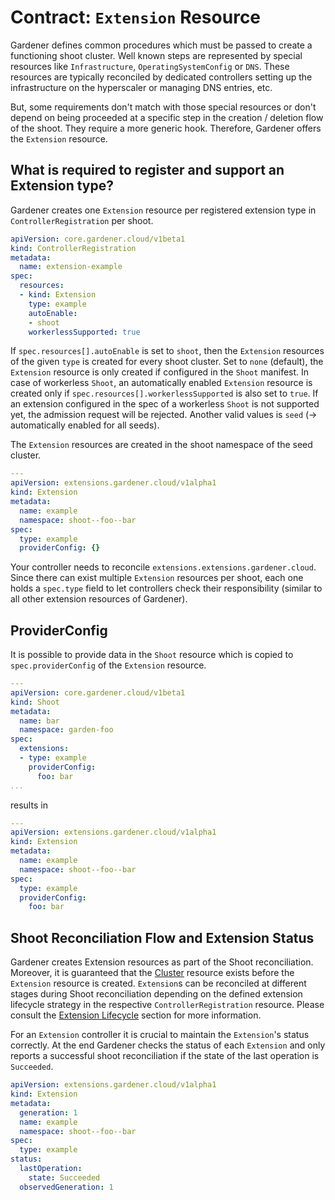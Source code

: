 # Contract: `Extension` Resource

Gardener defines common procedures which must be passed to create a functioning shoot cluster. Well known steps are represented by special resources like `Infrastructure`, `OperatingSystemConfig` or `DNS`. These resources are typically reconciled by dedicated controllers setting up the infrastructure on the hyperscaler or managing DNS entries, etc.

But, some requirements don't match with those special resources or don't depend on being proceeded at a specific step in the creation / deletion flow of the shoot. They require a more generic hook. Therefore, Gardener offers the `Extension` resource.

## What is required to register and support an Extension type?

Gardener creates one `Extension` resource per registered extension type in `ControllerRegistration` per shoot.

```yaml
apiVersion: core.gardener.cloud/v1beta1
kind: ControllerRegistration
metadata:
  name: extension-example
spec:
  resources:
  - kind: Extension
    type: example
    autoEnable:
    - shoot
    workerlessSupported: true
```

If `spec.resources[].autoEnable` is set to `shoot`, then the `Extension` resources of the given `type` is created for every shoot cluster. Set to `none` (default), the `Extension` resource is only created if configured in the `Shoot` manifest. In case of workerless `Shoot`, an automatically enabled `Extension` resource is created only if `spec.resources[].workerlessSupported` is also set to `true`. If an extension configured in the spec of a workerless `Shoot` is not supported yet, the admission request will be rejected.
Another valid values is `seed` (-> automatically enabled for all seeds).

The `Extension` resources are created in the shoot namespace of the seed cluster.

```yaml
---
apiVersion: extensions.gardener.cloud/v1alpha1
kind: Extension
metadata:
  name: example
  namespace: shoot--foo--bar
spec:
  type: example
  providerConfig: {}
```

Your controller needs to reconcile `extensions.extensions.gardener.cloud`. Since there can exist multiple `Extension` resources per shoot, each one holds a `spec.type` field to let controllers check their responsibility (similar to all other extension resources of Gardener).

## ProviderConfig

It is possible to provide data in the `Shoot` resource which is copied to `spec.providerConfig` of the `Extension` resource.

```yaml
---
apiVersion: core.gardener.cloud/v1beta1
kind: Shoot
metadata:
  name: bar
  namespace: garden-foo
spec:
  extensions:
  - type: example
    providerConfig:
      foo: bar
...
```

results in

```yaml
---
apiVersion: extensions.gardener.cloud/v1alpha1
kind: Extension
metadata:
  name: example
  namespace: shoot--foo--bar
spec:
  type: example
  providerConfig:
    foo: bar
```

## Shoot Reconciliation Flow and Extension Status

Gardener creates Extension resources as part of the Shoot reconciliation. Moreover, it is guaranteed that the [Cluster](../cluster.md) resource exists before the `Extension` resource is created. `Extension`s can be reconciled at different stages during Shoot reconciliation depending on the defined extension lifecycle strategy in the respective `ControllerRegistration` resource. Please consult the [Extension Lifecycle](../registration.md#extension-lifecycle) section for more information.

For an `Extension` controller it is crucial to maintain the `Extension`'s status correctly. At the end Gardener checks the status of each `Extension` and only reports a successful shoot reconciliation if the state of the last operation is `Succeeded`.

```yaml
apiVersion: extensions.gardener.cloud/v1alpha1
kind: Extension
metadata:
  generation: 1
  name: example
  namespace: shoot--foo--bar
spec:
  type: example
status:
  lastOperation:
    state: Succeeded
  observedGeneration: 1
```
